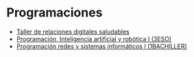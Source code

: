 # Programaciones

* [Taller de relaciones digitales saludables](./TRDS)
* [Programación, Inteligencia artificial y robótica I (3ESO)](./PIAR-I)
* [Programación redes y sistemas informáticos I (1BACHILLER)](./PRESI-I)
